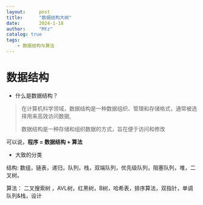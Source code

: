 ```yaml
---
layout:     post
title:      "数据结构大纲"
date:       2024-1-18
author:     "Mtz"
catalog: true
tags:
    - 数据结构与算法
---
```




# 数据结构



* 什么是数据结构？

> 在计算机科学领域，数据结构是一种数据组织、管理和存储格式，通常被选择用来高效访问数据,
>
> 数据结构是一种存储和组织数据的方式，旨在便于访问和修改

可以说，**程序 = 数据结构 + 算法**



* 大致的分类

结构: 数组，链表，递归，队列，栈，双端队列，优先级队列，阻塞队列，堆，二叉树。

算法： 二叉搜索树 ，AVL树，红黑树，B树，哈希表，排序算法，双指针，单调队列&栈，设计
